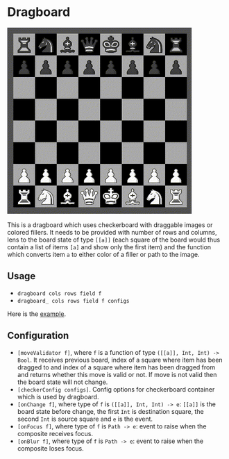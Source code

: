# Dragboard
![Screencast](dragboard-widget.gif)

This is a dragboard which uses checkerboard with draggable images or
colored fillers. It needs to be provided with number of rows and
columns, lens to the board state of type `[[a]]` (each square of the
board would thus contain a list of items `[a]` and show only the
first item) and the function which converts item `a` to either color
of a filler or path to the image.

## Usage

- `dragboard cols rows field f`
- `dragboard_ cols rows field f configs`

Here is the [example](/examples/dragboard/UI.hs).

## Configuration

- `[moveValidator f]`, where `f` is a function of type `([[a]], Int, Int) -> Bool`. It receives previous board, index of a square where item has been
dragged to and index of a square where item has been dragged from
and returns whether this move is valid or not. If move is not valid
then the board state will not change.
- `[checkerConfig configs]`. Config options for checkerboard container which is used by dragboard.
- `[onChange f]`, where type of `f` is `([[a]], Int, Int) -> e`: `[[a]]` is the board state before change, the first `Int` is destination square, the second `Int` is source square and `e` is the event.
- `[onFocus f]`, where type of `f` is `Path -> e`: event to raise when the composite receives focus.
- `[onBlur f]`, where type of `f` is `Path -> e`: event to raise when the composite loses focus.
